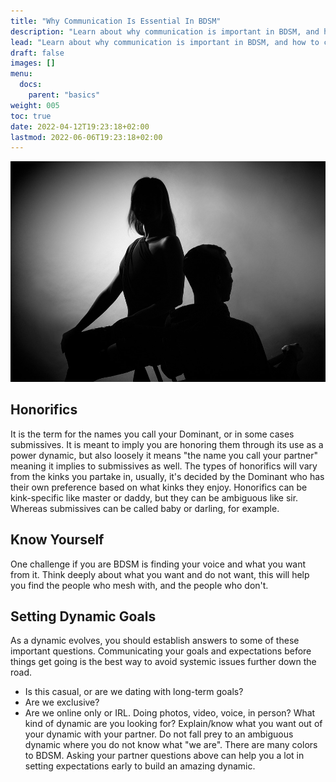 ```yaml
---
title: "Why Communication Is Essential In BDSM"
description: "Learn about why communication is important in BDSM, and how to communicate effectively in your relationships."
lead: "Learn about why communication is important in BDSM, and how to communicate effectively in your relationships."
draft: false
images: []
menu:
  docs:
    parent: "basics"
weight: 005
toc: true
date: 2022-04-12T19:23:18+02:00
lastmod: 2022-06-06T19:23:18+02:00
---
```


![Image](quarrel-4884735_960_720.jpg)

## Honorifics

It is the term for the names you call your Dominant, or in some cases submissives. It is meant to imply you are honoring them through its use as a power dynamic, but also loosely it means "the name you call your partner" meaning it implies to submissives as well. The types of honorifics will vary from the kinks you partake in, usually, it's decided by the Dominant who has their own preference based on what kinks they enjoy. Honorifics can be kink-specific like master or daddy, but they can be ambiguous like sir. Whereas submissives can be called baby or darling, for example.

## Know Yourself

One challenge if you are BDSM is finding your voice and what you want from it. Think deeply about what you want and do not want, this will help you find the people who mesh with, and the people who don't.

## Setting Dynamic Goals

As a dynamic evolves, you should establish answers to some of these important questions. Communicating your goals and expectations before things get going is the best way to avoid systemic issues further down the road.

- Is this casual, or are we dating with long-term goals?
- Are we exclusive?
- Are we online only or IRL. Doing photos, video, voice, in person? What kind of dynamic are you looking for?
Explain/know what you want out of your dynamic with your partner. Do not fall prey to an ambiguous dynamic where you do not know what "we are". There are many colors to BDSM. Asking your partner questions above can help you a lot in setting expectations early to build an amazing dynamic.

